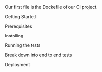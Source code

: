 Our first file is the Dockefile of our CI project. 



Getting Started 


Prerequisites



Installing



Running the tests


Break down into end to end tests


Deployment
